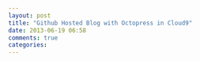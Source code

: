 ```yaml
---
layout: post
title: "Github Hosted Blog with Octopress in Cloud9"
date: 2013-06-19 06:58
comments: true
categories: 
---
```

